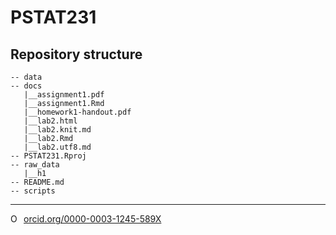 # PSTAT231


## Repository structure 

```
-- data
-- docs
   |__assignment1.pdf
   |__assignment1.Rmd
   |__homework1-handout.pdf
   |__lab2.html
   |__lab2.knit.md
   |__lab2.Rmd
   |__lab2.utf8.md
-- PSTAT231.Rproj
-- raw_data
   |__h1
-- README.md
-- scripts
```

--------- 

<a href="https://orcid.org/0000-0003-1245-589X" target="orcid.widget" rel="noopener noreferrer" style="vertical-align:top;"><img src="https://orcid.org/sites/default/files/images/orcid_16x16.png" style="width:1em;margin-right:.5em;" alt="ORCID iD icon">orcid.org/0000-0003-1245-589X</a>
